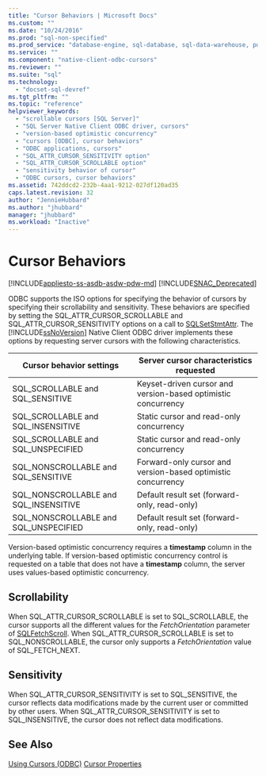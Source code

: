 ```yaml
---
title: "Cursor Behaviors | Microsoft Docs"
ms.custom: ""
ms.date: "10/24/2016"
ms.prod: "sql-non-specified"
ms.prod_service: "database-engine, sql-database, sql-data-warehouse, pdw"
ms.service: ""
ms.component: "native-client-odbc-cursors"
ms.reviewer: ""
ms.suite: "sql"
ms.technology: 
  - "docset-sql-devref"
ms.tgt_pltfrm: ""
ms.topic: "reference"
helpviewer_keywords: 
  - "scrollable cursors [SQL Server]"
  - "SQL Server Native Client ODBC driver, cursors"
  - "version-based optimistic concurrency"
  - "cursors [ODBC], cursor behaviors"
  - "ODBC applications, cursors"
  - "SQL_ATTR_CURSOR_SENSITIVITY option"
  - "SQL_ATTR_CURSOR_SCROLLABLE option"
  - "sensitivity behavior of cursor"
  - "ODBC cursors, cursor behaviors"
ms.assetid: 742ddcd2-232b-4aa1-9212-027df120ad35
caps.latest.revision: 32
author: "JennieHubbard"
ms.author: "jhubbard"
manager: "jhubbard"
ms.workload: "Inactive"
---
```

# Cursor Behaviors
[!INCLUDE[appliesto-ss-asdb-asdw-pdw-md](../../includes/appliesto-ss-asdb-asdw-pdw-md.md)]
[!INCLUDE[SNAC_Deprecated](../../includes/snac-deprecated.md)]

  ODBC supports the ISO options for specifying the behavior of cursors by specifying their scrollability and sensitivity. These behaviors are specified by setting the SQL_ATTR_CURSOR_SCROLLABLE and SQL_ATTR_CURSOR_SENSITIVITY options on a call to [SQLSetStmtAttr](../../relational-databases/native-client-odbc-api/sqlsetstmtattr.md). The [!INCLUDE[ssNoVersion](../../includes/ssnoversion-md.md)] Native Client ODBC driver implements these options by requesting server cursors with the following characteristics.  
  
|Cursor behavior settings|Server cursor characteristics requested|  
|------------------------------|---------------------------------------------|  
|SQL_SCROLLABLE and SQL_SENSITIVE|Keyset-driven cursor and version-based optimistic concurrency|  
|SQL_SCROLLABLE and SQL_INSENSITIVE|Static cursor and read-only concurrency|  
|SQL_SCROLLABLE and SQL_UNSPECIFIED|Static cursor and read-only concurrency|  
|SQL_NONSCROLLABLE and SQL_SENSITIVE|Forward-only cursor and version-based optimistic concurrency|  
|SQL_NONSCROLLABLE and SQL_INSENSITIVE|Default result set (forward-only, read-only)|  
|SQL_NONSCROLLABLE and SQL_UNSPECIFIED|Default result set (forward-only, read-only)|  
  
 Version-based optimistic concurrency requires a **timestamp** column in the underlying table. If version-based optimistic concurrency control is requested on a table that does not have a **timestamp** column, the server uses values-based optimistic concurrency.  
  
## Scrollability  
 When SQL_ATTR_CURSOR_SCROLLABLE is set to SQL_SCROLLABLE, the cursor supports all the different values for the *FetchOrientation* parameter of [SQLFetchScroll](../../relational-databases/native-client-odbc-api/sqlfetchscroll.md). When SQL_ATTR_CURSOR_SCROLLABLE is set to SQL_NONSCROLLABLE, the cursor only supports a *FetchOrientation* value of SQL_FETCH_NEXT.  
  
## Sensitivity  
 When SQL_ATTR_CURSOR_SENSITIVITY is set to SQL_SENSITIVE, the cursor reflects data modifications made by the current user or committed by other users. When SQL_ATTR_CURSOR_SENSITIVITY is set to SQL_INSENSITIVE, the cursor does not reflect data modifications.  
  
## See Also  
 [Using Cursors (ODBC)](../../relational-databases/native-client-odbc-cursors/using-cursors-odbc.md) 
 [Cursor Properties](properties/cursor-properties.md) 
  
  
